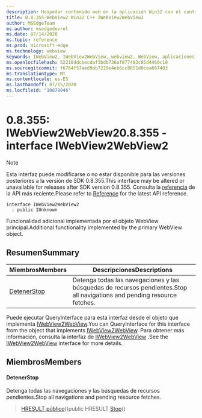 ```yaml
---
description: Hospedar contenido web en la aplicación Win32 con el control Microsoft Edge WebView2
title: 0.8.355-WebView2 Win32 C++ IWebView2WebView2
author: MSEdgeTeam
ms.author: msedgedevrel
ms.date: 07/14/2020
ms.topic: reference
ms.prod: microsoft-edge
ms.technology: webview
keywords: IWebView2, IWebView2WebView, webview2, WebView, aplicaciones Win32, Win32, Edge
ms.openlocfilehash: 52218ddcbecdaf3bdb736af877493c85d4460c10
ms.sourcegitcommit: f6764f57aed9ab7229e4eb6cc8851d0cea667403
ms.translationtype: MT
ms.contentlocale: es-ES
ms.lasthandoff: 07/15/2020
ms.locfileid: "10878046"
---
```

# <span data-ttu-id="f3f62-104">0.8.355: IWebView2WebView2</span><span class="sxs-lookup"><span data-stu-id="f3f62-104">0.8.355 - interface IWebView2WebView2</span></span> 

> [!NOTE]
> <span data-ttu-id="f3f62-105">Esta interfaz puede modificarse o no estar disponible para las versiones posteriores a la versión de SDK 0.8.355.</span><span class="sxs-lookup"><span data-stu-id="f3f62-105">This interface may be altered or unavailable for releases after SDK version 0.8.355.</span></span> <span data-ttu-id="f3f62-106">Consulta la [referencia](../../../webview2-api-reference.md) de la API más reciente.</span><span class="sxs-lookup"><span data-stu-id="f3f62-106">Please refer to [Reference](../../../webview2-api-reference.md) for the latest API reference.</span></span>

```
interface IWebView2WebView2
  : public IUnknown
```

<span data-ttu-id="f3f62-107">Funcionalidad adicional implementada por el objeto WebView principal.</span><span class="sxs-lookup"><span data-stu-id="f3f62-107">Additional functionality implemented by the primary WebView object.</span></span>

## <span data-ttu-id="f3f62-108">Resumen</span><span class="sxs-lookup"><span data-stu-id="f3f62-108">Summary</span></span>

 <span data-ttu-id="f3f62-109">Miembros</span><span class="sxs-lookup"><span data-stu-id="f3f62-109">Members</span></span>                        | <span data-ttu-id="f3f62-110">Descripciones</span><span class="sxs-lookup"><span data-stu-id="f3f62-110">Descriptions</span></span>
--------------------------------|---------------------------------------------
[<span data-ttu-id="f3f62-111">Detener</span><span class="sxs-lookup"><span data-stu-id="f3f62-111">Stop</span></span>](#stop) | <span data-ttu-id="f3f62-112">Detenga todas las navegaciones y las búsquedas de recursos pendientes.</span><span class="sxs-lookup"><span data-stu-id="f3f62-112">Stop all navigations and pending resource fetches.</span></span>

<span data-ttu-id="f3f62-113">Puede ejecutar QueryInterface para esta interfaz desde el objeto que implementa [IWebView2WebView](IWebView2WebView.md).</span><span class="sxs-lookup"><span data-stu-id="f3f62-113">You can QueryInterface for this interface from the object that implements [IWebView2WebView](IWebView2WebView.md).</span></span> <span data-ttu-id="f3f62-114">Para obtener más información, consulta la interfaz de [IWebView2WebView](IWebView2WebView.md) .</span><span class="sxs-lookup"><span data-stu-id="f3f62-114">See the [IWebView2WebView](IWebView2WebView.md) interface for more details.</span></span>

## <span data-ttu-id="f3f62-115">Miembros</span><span class="sxs-lookup"><span data-stu-id="f3f62-115">Members</span></span>

#### <span data-ttu-id="f3f62-116">Detener</span><span class="sxs-lookup"><span data-stu-id="f3f62-116">Stop</span></span> 

<span data-ttu-id="f3f62-117">Detenga todas las navegaciones y las búsquedas de recursos pendientes.</span><span class="sxs-lookup"><span data-stu-id="f3f62-117">Stop all navigations and pending resource fetches.</span></span>

> <span data-ttu-id="f3f62-118">[HRESULT público](#stop)()</span><span class="sxs-lookup"><span data-stu-id="f3f62-118">public HRESULT [Stop](#stop)()</span></span>

